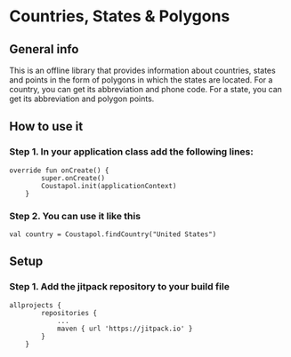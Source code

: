 # Countries, States & Polygons
## General info
This is an offline library that provides information about countries, states and points in the form of polygons in which the states are located.
For a country, you can get its abbreviation and phone code.
For a state, you can get its abbreviation and polygon points.
## How to use it
### Step 1. In your application class add the following lines:
```
override fun onCreate() {
        super.onCreate()
        Coustapol.init(applicationContext)
    }
```
### Step 2. You can use it like this
```
val country = Coustapol.findCountry("United States")
```
## Setup
### Step 1. Add the jitpack repository to your build file
```
allprojects {
		repositories {
			...
			maven { url 'https://jitpack.io' }
		}
	}
```
